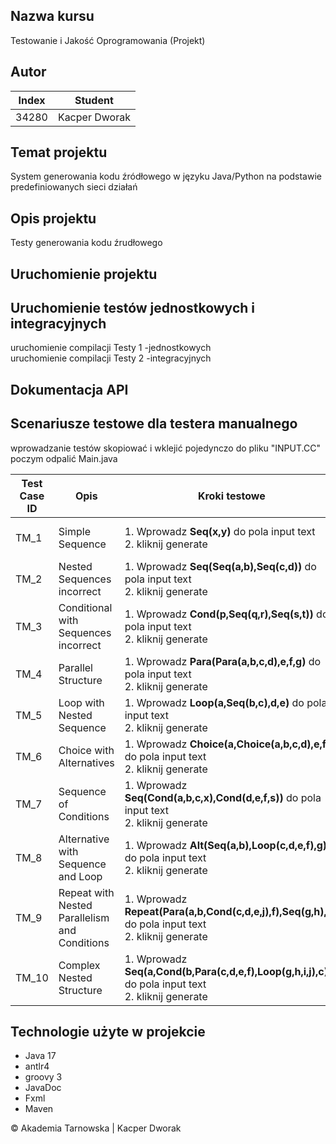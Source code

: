## Nazwa kursu
 Testowanie i Jakość Oprogramowania (Projekt)  
## Autor
| Index | Student       |
|-------|---------------|
| 34280 | Kacper Dworak |
## Temat projektu
System generowania kodu źródłowego w języku Java/Python na podstawie predefiniowanych sieci działań
## Opis projektu
Testy generowania kodu źrudłowego
## Uruchomienie projektu
## Uruchomienie testów jednostkowych i integracyjnych
uruchomienie compilacji Testy 1 -jednostkowych<br>uruchomienie compilacji Testy 2 -integracyjnych
## Dokumentacja API
## Scenariusze testowe dla testera manualnego
wprowadzanie testów skopiować i wklejić pojedynczo do pliku "INPUT.CC"
poczym odpalić Main.java

| Test Case ID | Opis | Kroki testowe | Oczekiwany wynik |
|---|---|---|---|
| TM_1 | Simple Sequence | 1. Wprowadz **Seq(x,y)** do pola input text <br>2. kliknij generate | Wynik końcowy:<br>true<br> |
| TM_2 | Nested Sequences incorrect | 1. Wprowadz **Seq(Seq(a,b),Seq(c,d))** do pola input text<br>2. kliknij generate | Wynik końcowy:<br>false |
| TM_3 | Conditional with Sequences incorrect | 1. Wprowadz **Cond(p,Seq(q,r),Seq(s,t))** do pola input text<br>2. kliknij generate | Wynik końcowy:<br>false |
| TM_4 | Parallel Structure | 1. Wprowadz **Para(Para(a,b,c,d),e,f,g)** do pola input text<br>2. kliknij generate | Wynik końcowy:<br>true |
| TM_5 | Loop with Nested Sequence | 1. Wprowadz **Loop(a,Seq(b,c),d,e)** do pola input text<br>2. kliknij generate | Wynik końcowy:<br>true |
| TM_6 | Choice with Alternatives | 1. Wprowadz **Choice(a,Choice(a,b,c,d),e,f)** do pola input text<br>2. kliknij generate | Wynik końcowy:<br>true |
| TM_7 | Sequence of Conditions | 1. Wprowadz **Seq(Cond(a,b,c,x),Cond(d,e,f,s))** do pola input text<br>2. kliknij generate | Wynik końcowy:<br>true |
| TM_8 | Alternative with Sequence and Loop | 1. Wprowadz **Alt(Seq(a,b),Loop(c,d,e,f),g)** do pola input text<br>2. kliknij generate | Wynik końcowy:<br>true |
| TM_9 | Repeat with Nested Parallelism and Conditions | 1. Wprowadz **Repeat(Para(a,b,Cond(c,d,e,j),f),Seq(g,h),i,j)** do pola input text<br>2. kliknij generate | Wynik końcowy:<br>true |
| TM_10 | Complex Nested Structure | 1. Wprowadz **Seq(a,Cond(b,Para(c,d,e,f),Loop(g,h,i,j),c))** do pola input text<br>2. kliknij generate | Wynik końcowy:<br>true |

## Technologie użyte w projekcie
- Java 17
- antlr4
- groovy 3
- JavaDoc
- Fxml
- Maven

&copy; Akademia Tarnowska | Kacper Dworak
